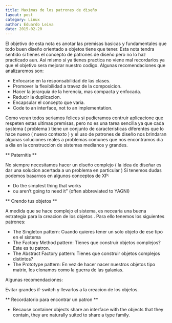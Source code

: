 ```yaml
---
title: Maximas de los patrones de diseño
layout: post
category: Linux
author: Eduardo Leiva
date: 2015-02-20
---
```


El objetivo de esta nota es anotar las premisas basicas y fundamentales que todo buen diseño orientado a objetos tiene que tener. Esta nota tendra sentido si tienes el concepto de patrones de diseño pero no lo haz practicado aun. Asi mismo si ya tienes practica no viene mal recordarlos ya que el objetivo sera mejorar nuestro codigo. Algunas recomendaciones que analizaremos son:

* Enfocarse en la responsabilidad de las clases.
* Promover la flexibilidad a travez de la composicion.
* Hacer la jerarquia de la herencia, mas compacta y enfocada.
* Reducir la duplicacion.
* Encapsular el concepto que varia.
* Code to an interface, not to an implementation.


Como veran todos seriamos felices si pudieramos contruir aplicacione que respeten estas ultimas premisas, pero no es una tarea sencilla ya que cada systema ( problema ) tiene un conjunto de caracteristicas diferentes que lo hace nuevo ( nuevo contexto ) y el uso de patrones de diseño nos brindaran algunas soluciones reales a problemas comunes que nos encontramos dia a dia en la construccion de sistemas medianos y grandes.


** Paternitis **

No siempre necesitamos hacer un diseño complejo ( la idea de diseñar es dar una solucion acertada a un problema en particular )
Si tenemos dudas podemos basarnos en algunos conceptos de XP:

* Do the simplest thing that works
* ou aren’t going to need it” (often abbreviated to YAGNI)

** Crendo tus objetos **

A medida que se hace complejo el sistema, es necearia una buena estrategia para la creacion de los objetos . Para ello tenemos los siguientes patrones:

* The Singleton pattern: Cuando quieres tener un solo objeto de ese tipo en el sistema
* The Factory Method pattern: Tienes que construir objetos complejos? Este es tu patron.
* The Abstract Factory pattern: Tienes que construir objetos complejos distintos?
* The Prototype pattern: En vez de hacer nacer nuestros objetos tipo matrix, los clonamos como la guerra de las galaxias.

Algunas recomendaciones:

Evitar grandes if-switch y llevarlos a la creacion de los objetos.

** Recordatorio para encontrar un patron **

* Because container objects share an interface with the objects that they contain,
they are naturally suited to share a type family.
